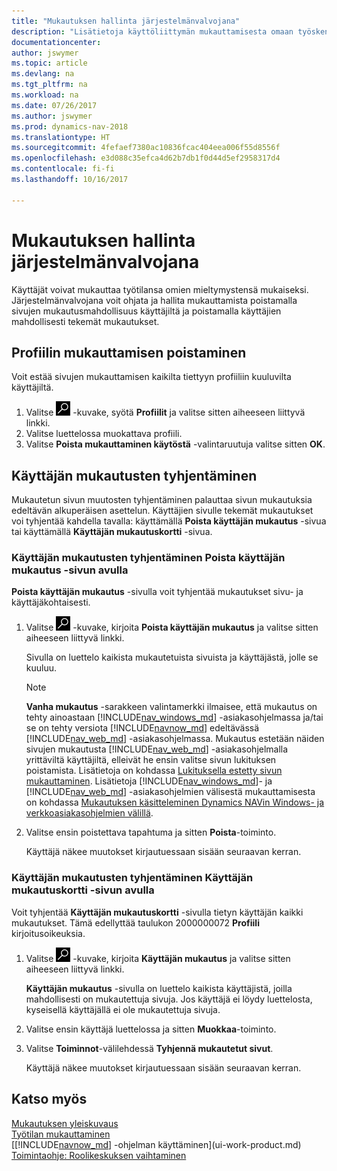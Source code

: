 ```yaml
---
title: "Mukautuksen hallinta järjestelmänvalvojana"
description: "Lisätietoja käyttöliittymän mukauttamisesta omaan työskentelytapaan sopivaksi."
documentationcenter: 
author: jswymer
ms.topic: article
ms.devlang: na
ms.tgt_pltfrm: na
ms.workload: na
ms.date: 07/26/2017
ms.author: jswymer
ms.prod: dynamics-nav-2018
ms.translationtype: HT
ms.sourcegitcommit: 4fefaef7380ac10836fcac404eea006f55d8556f
ms.openlocfilehash: e3d088c35efca4d62b7db1f0d44d5ef2958317d4
ms.contentlocale: fi-fi
ms.lasthandoff: 10/16/2017

---
```

# <a name="managing-personalization-as-an-administrator"></a>Mukautuksen hallinta järjestelmänvalvojana
Käyttäjät voivat mukauttaa työtilansa omien mieltymystensä mukaiseksi. Järjestelmänvalvojana voit ohjata ja hallita mukauttamista poistamalla sivujen mukautusmahdollisuus käyttäjiltä ja poistamalla käyttäjien mahdollisesti tekemät mukautukset.

## <a name="disable-personalization-for-a-profile"></a>Profiilin mukauttamisen poistaminen
Voit estää sivujen mukauttamisen kaikilta tiettyyn profiiliin kuuluvilta käyttäjiltä.
1.  Valitse ![Etsi sivu tai raportti](media/ui-search/search_small.png "Etsi sivu tai raportti -kuvake") -kuvake, syötä **Profiilit** ja valitse sitten aiheeseen liittyvä linkki.
2.  Valitse luettelossa muokattava profiili.
3.  Valitse **Poista mukauttaminen käytöstä** -valintaruutuja valitse sitten **OK**.

## <a name="clear-user-personalizations"></a>Käyttäjän mukautusten tyhjentäminen

Mukautetun sivun muutosten tyhjentäminen palauttaa sivun mukautuksia edeltävän alkuperäisen asettelun. Käyttäjien sivulle tekemät mukautukset voi tyhjentää kahdella tavalla: käyttämällä **Poista käyttäjän mukautus** -sivua tai käyttämällä **Käyttäjän mukautuskortti** -sivua.

### <a name="clear-user-personalizations-by-using-the-delete-user-personalization-page"></a>Käyttäjän mukautusten tyhjentäminen Poista käyttäjän mukautus -sivun avulla

**Poista käyttäjän mukautus** -sivulla voit tyhjentää mukautukset sivu- ja käyttäjäkohtaisesti.

1.  Valitse ![Etsi sivu tai raportti](media/ui-search/search_small.png "Etsi sivu tai raportti -kuvake") -kuvake, kirjoita **Poista käyttäjän mukautus** ja valitse sitten aiheeseen liittyvä linkki.

    Sivulla on luettelo kaikista mukautetuista sivuista ja käyttäjästä, jolle se kuuluu.

    >[!NOTE]
    > **Vanha mukautus** -sarakkeen valintamerkki ilmaisee, että mukautus on tehty ainoastaan [!INCLUDE[nav_windows_md](includes/nav_windows_md.md)] -asiakasohjelmassa ja/tai se on tehty versiota [!INCLUDE[navnow_md](includes/navnow_md.md)] edeltävässä [!INCLUDE[nav_web_md](includes/nav_web_md.md)] -asiakasohjelmassa. Mukautus estetään näiden sivujen mukautusta [!INCLUDE[nav_web_md](includes/nav_web_md.md)] -asiakasohjelmalla yrittäviltä käyttäjiltä, elleivät he ensin valitse sivun lukituksen poistamista. Lisätietoja on kohdassa [Lukituksella estetty sivun mukauttaminen](ui-personalization-locked.md). Lisätietoja [!INCLUDE[nav_windows_md](includes/nav_windows_md.md)]- ja [!INCLUDE[nav_web_md](includes/nav_web_md.md)] -asiakasohjelmien välisestä mukauttamisesta on kohdassa [Mukautuksen käsitteleminen Dynamics NAVin Windows- ja verkkoasiakasohjelmien välillä](ui-personalization-overview.md#PersonalizationWinWeb).

2. Valitse ensin poistettava tapahtuma ja sitten **Poista**-toiminto.

    Käyttäjä näkee muutokset kirjautuessaan sisään seuraavan kerran.

### <a name="clear-user-personalizations-by-using-the-user-personalization-card-page"></a>Käyttäjän mukautusten tyhjentäminen Käyttäjän mukautuskortti -sivun avulla

Voit tyhjentää **Käyttäjän mukautuskortti** -sivulla tietyn käyttäjän kaikki mukautukset. Tämä edellyttää taulukon 2000000072 **Profiili** kirjoitusoikeuksia.

1.  Valitse ![Etsi sivu tai raportti](media/ui-search/search_small.png "Etsi sivu tai raportti -kuvake") -kuvake, kirjoita **Käyttäjän mukautus** ja valitse sitten aiheeseen liittyvä linkki.

    **Käyttäjän mukautus** -sivulla on luettelo kaikista käyttäjistä, joilla mahdollisesti on mukautettuja sivuja. Jos käyttäjä ei löydy luettelosta, kyseisellä käyttäjällä ei ole mukautettuja sivuja.

2. Valitse ensin käyttäjä luettelossa ja sitten **Muokkaa**-toiminto.

3.  Valitse **Toiminnot**-välilehdessä **Tyhjennä mukautetut sivut**.

    Käyttäjä näkee muutokset kirjautuessaan sisään seuraavan kerran.

## <a name="see-also"></a>Katso myös
[Mukautuksen yleiskuvaus](ui-personalization-overview.md)  
[Työtilan mukauttaminen](ui-personalization-user.md)  
[[!INCLUDE[navnow_md](includes/navnow_md.md)] -ohjelman käyttäminen](ui-work-product.md)  
[Toimintaohje: Roolikeskuksen vaihtaminen](change-role.md)  
